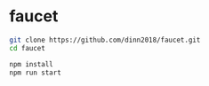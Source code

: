 # faucet

```bash
git clone https://github.com/dinn2018/faucet.git
cd faucet

npm install
npm run start
```